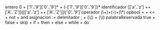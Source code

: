 entero
0 + ['1'..'9']['0'..'9']* + (-['1'..'9']['0'..'9'])*
identificador
[['a'..'z'] ++ ['A'..'Z']]([['a'..'z'] ++ ['A'..'Z']]*)['0'..'9']*
operador
(\\+)+(-)+(\\*)
opbool
= + <= + not + and
asignacion
:=
delimitador
; + (\\() + (\\))
palabraReservada
true + false + skip + if + then + else + while + do